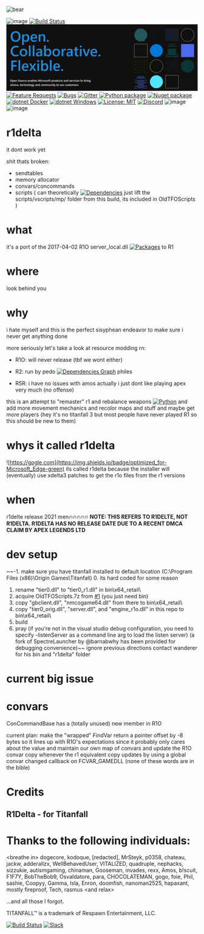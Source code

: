 ![bear](https://github.com/r1delta/r1delta/assets/37985788/41548f20-0878-4e1e-8538-e9be808fc363)
<DO NOT REMOVE THE BEAR UNTIL WE CAN LOAD A MAP>

![image](https://github.com/r1delta/r1delta/assets/46062054/4ec5bdab-e6a2-4c71-a2c0-3f59c81ac0b3)
[![Build Status](https://dev.azure.com/ms/winget-cli/_apis/build/status/microsoft.winget-cli?branchName=master)](https://dev.azure.com/ms/winget-cli/_build/latest?definitionId=344&branchName=master)
![Open Source at Microsoft](https://github.com/microsoft/.github/blob/main/images/open-at-microsoft.png) 
[![Feature Requests](https://img.shields.io/github/issues/microsoft/vscode/feature-request.svg)](https://github.com/microsoft/vscode/issues?q=is%3Aopen+is%3Aissue+label%3Afeature-request+sort%3Areactions-%2B1-desc)
[![Bugs](https://img.shields.io/github/issues/microsoft/vscode/bug.svg)](https://github.com/microsoft/vscode/issues?utf8=✓&q=is%3Aissue+is%3Aopen+label%3Abug)
[![Gitter](https://img.shields.io/badge/chat-on%20gitter-yellow.svg)](https://gitter.im/Microsoft/vscode)
[![Python package](https://img.shields.io/pypi/v/semantic-kernel)](https://pypi.org/project/semantic-kernel/)
[![Nuget package](https://img.shields.io/nuget/vpre/Microsoft.SemanticKernel)](https://www.nuget.org/packages/Microsoft.SemanticKernel/)
[![dotnet Docker](https://github.com/microsoft/semantic-kernel/actions/workflows/dotnet-ci-docker.yml/badge.svg?branch=main)](https://github.com/microsoft/semantic-kernel/actions/workflows/dotnet-ci-docker.yml)
[![dotnet Windows](https://github.com/microsoft/semantic-kernel/actions/workflows/dotnet-ci-windows.yml/badge.svg?branch=main)](https://github.com/microsoft/semantic-kernel/actions/workflows/dotnet-ci-windows.yml)
[![License: MIT](https://img.shields.io/github/license/microsoft/semantic-kernel)](https://github.com/microsoft/semantic-kernel/blob/main/LICENSE)
[![Discord](https://img.shields.io/discord/1063152441819942922?label=Discord&logo=discord&logoColor=white&color=d82679)](https://aka.ms/SKDiscord)
![image](https://github.com/r1delta/r1delta/assets/46062054/07ef78b3-963d-41e2-b404-e3add21693b1)
![image](https://github.com/r1delta/r1delta/assets/46062054/06137be6-a5a8-480c-9c8d-82d79066bdab)

# r1delta

it dont work yet

shit thats broken:
- sendtables
- memory allocator
- convars/concommands
- scripts ( can theoretically [![Dependencies](https://img.shields.io/badge/dependency-report-blue.svg)](https://azuresdkartifacts.blob.core.windows.net/azure-sdk-for-net/dependencies/dependencies.html) just lift the scripts/vscripts/mp/ folder from this build, its included in OldTFOScripts )

# what
it's a port of the 2017-04-02 R1O server_local.dll [![Packages](https://img.shields.io/badge/packages-latest-blue.svg)](https://azure.github.io/azure-sdk/releases/latest/dotnet.html) to R1

# where

look behind you

# why
i hate myself and this is the perfect sisyphean endeavor to make sure i never get anything done

more seriously let's take a look at resource modding rn:

- R1O: will never release (tbf we wont either)

- R2: run by pedo [![Dependencies Graph](https://img.shields.io/badge/dependency-graph-blue.svg)](https://azuresdkartifacts.blob.core.windows.net/azure-sdk-for-net/dependencies/dependencyGraph/dagre.html) philes

- R5R: i have no issues with amos actually i just dont like playing apex very much (no offense)

this is an attempt to "remaster" r1 and rebalance weapons [![Python](https://img.shields.io/pypi/pyversions/azure-cli.svg?maxAge=2592000)](https://pypi.python.org/pypi/azure-cli) and add more movement mechanics and recolor maps and stuff and maybe get more players (hey it's no titanfall 3 but most people have never played R1 so this should be new to them)

# whys it called r1delta
![https://gogle.com](https://img.shields.io/badge/optimized_for-Microsoft_Edge-green)
its called r1delta because the installer will (eventually) use xdelta3 patches to get the r1o files from the r1 versions

# when

r1delte release 2021 men🔥🔥🔥🔥🔥 **NOTE: THIS REFERS TO R1DELTE, NOT R1DELTA. R1DELTA HAS NO RELEASE DATE DUE TO A RECENT DMCA CLAIM BY APEX LEGENDS LTD**

# dev setup

~~-1. make sure you have titanfall installed to default location (C:\Program Files (x86)\Origin Games\Titanfall) 
0. its hard coded for some reason
1. rename "tier0.dll" to "tier0_r1.dll" in bin\x64_retail\
2. acquire OldTFOScripts.7z from [#1](https://github.com/r1delta/r1delta/issues/1) (you just need bin)
3. copy "gbclient.dll", "nmcogame64.dll" from there to bin\x64_retail\
4. copy "tier0_orig.dll", "server.dll", and "engine_r1o.dll" in this repo to bin\x64_retail\ 
5. build
6. pray (if you're not in the visual studio debug configuration, you need to specify -listenServer as a command line arg to load the listen server)
(a fork of SpectreLauncher by @barnabwhy has been provided for debugging convenience)~~
ignore previous directions
contact wanderer for his bin and "r1delta" folder

# current big issue
# convars
ConCommandBase has a (totally unused) new member in R1O

current plan: make the "wrapped" FindVar return a pointer offset by -8 bytes so it lines up with R1O's expectations since it probably only cares about the value and maintain our own map of convars and update the R1O convar copy whenever the r1 equivalent copy updates by using a global convar changed callback on FCVAR_GAMEDLL (none of these words are in the bible)

# Credits
## R1Delta - for Titanfall

# Thanks to the following individuals:
\<breathe in\> dogecore, kodoque, [redacted], MrSteyk, p0358, chateau, jackw, adderallzx, WellBehavedUser, VITALIZED, quadruple, nephacks, sizzukie, autismgaming, chinaman, Gooseman, invades, rexx, Amos, b!scuit, F1F7Y, BobTheBob9, Osvaldatore, para, CHOCOLATEMAN, gogo, foie, Phil, sashie, Coopyy, Gamma, Isla, Enron, doomfish, nanoman2525, hapaxant, mostly fireproof, Tech, rasmus \<and relax\>

...and all those I forgot.

TITANFALL™ is a trademark of Respawn Entertainment, LLC. 


[![Build Status](https://dev.azure.com/azure-sdk/public/_apis/build/status/cli/Azure.azure-cli?branchName=dev)](https://dev.azure.com/azure-sdk/public/_build/latest?definitionId=246&branchName=dev)
[![Slack](https://img.shields.io/badge/Slack-azurecli.slack.com-blue.svg)](https://azurecli.slack.com)

